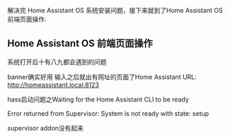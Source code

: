 
解决完 Home Assistant OS 系统安装问题，接下来就到了Home Assistant OS 前端页面操作.

## Home Assistant OS 前端页面操作

系统打开后十有八九都会遇到的问题

banner确实好用 输入之后就出有网址的页面了Home Assistant URL: http://homeassistant.local:8123



hass启动问题之Waiting for the Home Assistant CLI to be ready

Error returned from Supervisor: System is not ready with state: setup

supervisor addon没有起来